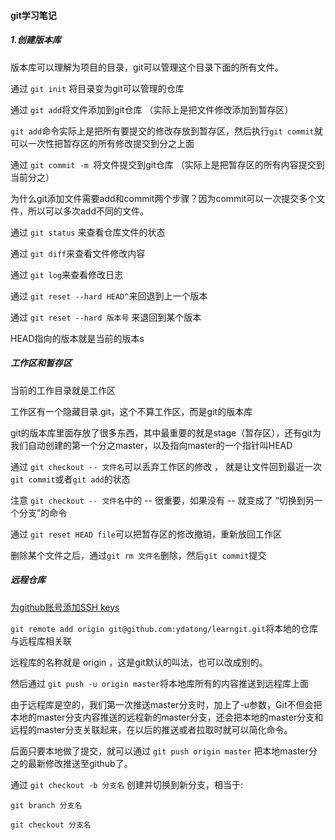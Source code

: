 #### git学习笔记

##### 1.创建版本库

版本库可以理解为项目的目录，git可以管理这个目录下面的所有文件。

通过 `git init` 将目录变为git可以管理的仓库

通过  `git add`将文件添加到git仓库 （实际上是把文件修改添加到暂存区）

`git add`命令实际上是把所有要提交的修改存放到暂存区，然后执行`git commit`就可以一次性把暂存区的所有修改提交到分之上面

通过 `git commit -m `将文件提交到git仓库 （实际上是把暂存区的所有内容提交到当前分之）

为什么git添加文件需要add和commit两个步骤？因为commit可以一次提交多个文件，所以可以多次add不同的文件。

通过 `git status` 来查看仓库文件的状态

通过 `git diff`来查看文件修改内容

通过 `git log`来查看修改日志

通过 `git reset --hard HEAD^`来回退到上一个版本

通过 `git reset --hard 版本号` 来退回到某个版本

HEAD指向的版本就是当前的版本s

##### 工作区和暂存区

当前的工作目录就是工作区

工作区有一个隐藏目录.git，这个不算工作区，而是git的版本库

git的版本库里面存放了很多东西，其中最重要的就是stage（暂存区），还有git为我们自动创建的第一个分之master，以及指向master的一个指针叫HEAD

通过 `git checkout -- 文件名`可以丢弃工作区的修改 ， 就是让文件回到最近一次`git commit`或者`git add`的状态

注意 `git checkout -- 文件名`中的 -- 很重要，如果没有 -- 就变成了 “切换到另一个分支”的命令

通过 `git reset HEAD file`可以把暂存区的修改撤销，重新放回工作区

删除某个文件之后，通过`git rm 文件名`删除，然后`git commit`提交

##### 远程仓库

[为github账号添加SSH keys](http://blog.csdn.net/keyboardota/article/details/7603630)


`git remote add origin git@github.com:ydatong/learngit.git`将本地的仓库与远程库相关联

远程库的名称就是 origin ，这是git默认的叫法，也可以改成别的。

然后通过 `git push -u origin master`将本地库所有的内容推送到远程库上面

由于远程库是空的，我们第一次推送master分支时，加上了-u参数，Git不但会把本地的master分支内容推送的远程新的master分支，还会把本地的master分支和远程的master分支关联起来，在以后的推送或者拉取时就可以简化命令。

后面只要本地做了提交，就可以通过 `git push origin master` 把本地master分之的最新修改推送至github了。

通过 `git checkout -b 分支名` 创建并切换到新分支，相当于:

`git branch 分支名`

`git checkout 分支名`






























